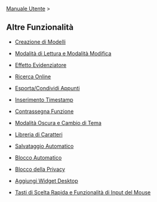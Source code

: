 [Manuale Utente](/dragonnest/drawnote/manual/it) >

Altre Funzionalità
---

- [Creazione di Modelli](creating_templates.md)

- [Modalità di Lettura e Modalità Modifica](reading_mode_and_editing_mode.md)

- [Effetto Evidenziatore](highlighter_effect.md)

- [Ricerca Online](online_search.md)

- [Esporta/Condividi Appunti](export_share_notes.md)

- [Inserimento Timestamp](insert_timestamp.md)

- [Contrassegna Funzione](marking_function.md)

- [Modalità Oscura e Cambio di Tema](dark_mode_theme.md)

- [Libreria di Caratteri](font_library.md)

- [Salvataggio Automatico](autosave.md)

- [Blocco Automatico](automatic_locking.md)

- [Blocco della Privacy](privacy_lock.md)

- [Aggiungi Widget Desktop](add_desktop_widget.md)

- [Tasti di Scelta Rapida e Funzionalità di Input del Mouse](shortcut_key.md)